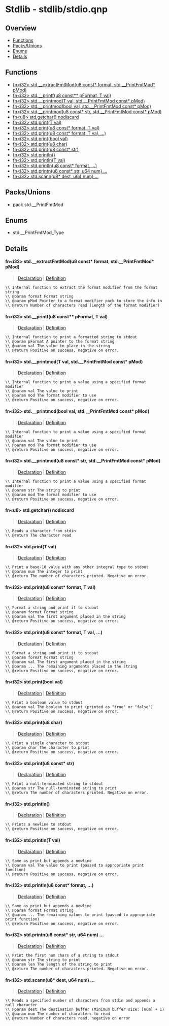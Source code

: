 
# Stdlib - stdlib/stdio.qnp

## Overview
 - [Functions](#functions)
 - [Packs/Unions](#packs-unions)
 - [Enums](#enums)
 - [Details](#details)


## Functions
 - [fn\<i32\> std.__extractFmtMod(u8 const* format, std.__PrintFmtMod* pMod)](#ref_8d858898d0b08f9b97737f3c3eff04cd)
 - [fn\<i32\> std.__printf(u8 const** pFormat, T val)](#ref_a6781587f4aa25c30fa24af9483e6dc1)
 - [fn\<i32\> std.__printmod(T val, std.__PrintFmtMod const* pMod)](#ref_246c44f1a6c757d657171d337587bfc6)
 - [fn\<i32\> std.__printmod(bool val, std.__PrintFmtMod const* pMod)](#ref_5ef7e271131125b22a8aba81bae2e1b9)
 - [fn\<i32\> std.__printmod(u8 const* str, std.__PrintFmtMod const* pMod)](#ref_11895996fe419c7cd2c1eaa601d53d16)
 - [fn\<u8\> std.getchar() nodiscard](#ref_2429c551516f61cdca2e363ab9b74350)
 - [fn\<i32\> std.print(T val)](#ref_681d0735318e7582191a6dac62c8b927)
 - [fn\<i32\> std.print(u8 const* format, T val)](#ref_5e066c72a6c50411410df4851174b4e0)
 - [fn\<i32\> std.print(u8 const* format, T val, ...)](#ref_586b298024c5f840d713391c45c1f481)
 - [fn\<i32\> std.print(bool val)](#ref_6edaa46df87737c2fd35cd07f677c122)
 - [fn\<i32\> std.print(u8 char)](#ref_2a64ebd9be54c8488f7cf98a5c2b5837)
 - [fn\<i32\> std.print(u8 const* str)](#ref_29740113bb79b0cb7d1c131548ff0e1f)
 - [fn\<i32\> std.println()](#ref_37010d86dac151fe6c59b96e986d8278)
 - [fn\<i32\> std.println(T val)](#ref_9e2171085cb5b7b5490df6abe30bfbe1)
 - [fn\<i32\> std.println(u8 const* format, ...)](#ref_6bf6d9c9c0fb93b9a3744f05bb3e75c9)
 - [fn\<i32\> std.printn(u8 const* str, u64 num) ...](#ref_136b6a7ba51a95ace40f4bab7a28482a)
 - [fn\<i32\> std.scann(u8* dest, u64 num) ...](#ref_14749def6dac39e09280b4ed5ffa05ca)

## Packs/Unions
 - pack std.__PrintFmtMod

## Enums
 - std.__PrintFmtMod_Type

## Details
#### <a id="ref_8d858898d0b08f9b97737f3c3eff04cd"/>fn\<i32\> std.__extractFmtMod(u8 const* format, std.__PrintFmtMod* pMod)
> [Declaration](/stdlib/stdio.qnp?plain=1#L64) | [Definition](/stdlib/stdio.qnp?plain=1#L176)
```qinp
\\ Internal function to extract the format modifier from the format string
\\ @param format Format string
\\ @param pMod Pointer to a format modifier pack to store the info in
\\ @return Number of characters read (Length of the format modifier)
```
#### <a id="ref_a6781587f4aa25c30fa24af9483e6dc1"/>fn\<i32\> std.__printf(u8 const** pFormat, T val)
> [Declaration](/stdlib/stdio.qnp?plain=1#L58) | [Definition](/stdlib/stdio.qnp?plain=1#L152)
```qinp
\\ Internal function to print a formatted string to stdout
\\ @param pFormat A pointer to the format string
\\ @param val The value to place in the string
\\ @return Positive on success, negative on error.
```
#### <a id="ref_246c44f1a6c757d657171d337587bfc6"/>fn\<i32\> std.__printmod(T val, std.__PrintFmtMod const* pMod)
> [Declaration](/stdlib/stdio.qnp?plain=1#L70) | [Definition](/stdlib/stdio.qnp?plain=1#L202)
```qinp
\\ Internal function to print a value using a specified format modifier
\\ @param val The value to print
\\ @param mod The format modifier to use
\\ @return Positive on success, negative on error.
```
#### <a id="ref_5ef7e271131125b22a8aba81bae2e1b9"/>fn\<i32\> std.__printmod(bool val, std.__PrintFmtMod const* pMod)
> [Declaration](/stdlib/stdio.qnp?plain=1#L82) | [Definition](/stdlib/stdio.qnp?plain=1#L220)
```qinp
\\ Internal function to print a value using a specified format modifier
\\ @param val The value to print
\\ @param mod The format modifier to use
\\ @return Positive on success, negative on error.
```
#### <a id="ref_11895996fe419c7cd2c1eaa601d53d16"/>fn\<i32\> std.__printmod(u8 const* str, std.__PrintFmtMod const* pMod)
> [Declaration](/stdlib/stdio.qnp?plain=1#L76) | [Definition](/stdlib/stdio.qnp?plain=1#L216)
```qinp
\\ Internal function to print a value using a specified format modifier
\\ @param str The string to print
\\ @param mod The format modifier to use
\\ @return Positive on success, negative on error.
```
#### <a id="ref_2429c551516f61cdca2e363ab9b74350"/>fn\<u8\> std.getchar() nodiscard
> [Declaration](/stdlib/stdio.qnp?plain=1#L101) | [Definition](/stdlib/stdio.qnp?plain=1#L237)
```qinp
\\ Reads a character from stdin
\\ @return The character read
```
#### <a id="ref_681d0735318e7582191a6dac62c8b927"/>fn\<i32\> std.print(T val)
> [Declaration](/stdlib/stdio.qnp?plain=1#L39) | [Definition](/stdlib/stdio.qnp?plain=1#L130)
```qinp
\\ Print a base-10 value with any other integral type to stdout
\\ @param num The integer to print
\\ @return The number of characters printed. Negative on error.
```
#### <a id="ref_5e066c72a6c50411410df4851174b4e0"/>fn\<i32\> std.print(u8 const* format, T val)
> [Declaration](/stdlib/stdio.qnp?plain=1#L45) | [Definition](/stdlib/stdio.qnp?plain=1#L134)
```qinp
\\ Format a string and print it to stdout
\\ @param format Format string
\\ @param val The first argument placed in the string
\\ @return Positive on success, negative on error.
```
#### <a id="ref_586b298024c5f840d713391c45c1f481"/>fn\<i32\> std.print(u8 const* format, T val, ...)
> [Declaration](/stdlib/stdio.qnp?plain=1#L52) | [Definition](/stdlib/stdio.qnp?plain=1#L143)
```qinp
\\ Format a string and print it to stdout
\\ @param format Format string
\\ @param val The first argument placed in the string
\\ @param ... The remaining arguments placed in the string
\\ @return Positive on success, negative on error.
```
#### <a id="ref_6edaa46df87737c2fd35cd07f677c122"/>fn\<i32\> std.print(bool val)
> [Declaration](/stdlib/stdio.qnp?plain=1#L34) | [Definition](/stdlib/stdio.qnp?plain=1#L127)
```qinp
\\ Print a boolean value to stdout
\\ @param val The boolean to print (printed as "true" or "false")
\\ @return Positive on success, negative on error.
```
#### <a id="ref_2a64ebd9be54c8488f7cf98a5c2b5837"/>fn\<i32\> std.print(u8 char)
> [Declaration](/stdlib/stdio.qnp?plain=1#L29) | [Definition](/stdlib/stdio.qnp?plain=1#L124)
```qinp
\\ Print a single character to stdout
\\ @param char The character to print
\\ @return Positive on success, negative on error.
```
#### <a id="ref_29740113bb79b0cb7d1c131548ff0e1f"/>fn\<i32\> std.print(u8 const* str)
> [Declaration](/stdlib/stdio.qnp?plain=1#L24) | [Definition](/stdlib/stdio.qnp?plain=1#L117)
```qinp
\\ Print a null-terminated string to stdout
\\ @param str The null-terminated string to print
\\ @return The number of characters printed. Negative on error.
```
#### <a id="ref_37010d86dac151fe6c59b96e986d8278"/>fn\<i32\> std.println()
> [Declaration](/stdlib/stdio.qnp?plain=1#L86) | [Definition](/stdlib/stdio.qnp?plain=1#L224)
```qinp
\\ Prints a newline to stdout
\\ @return Positive on success, negative on error.
```
#### <a id="ref_9e2171085cb5b7b5490df6abe30bfbe1"/>fn\<i32\> std.println(T val)
> [Declaration](/stdlib/stdio.qnp?plain=1#L91) | [Definition](/stdlib/stdio.qnp?plain=1#L227)
```qinp
\\ Same as print but appends a newline
\\ @param val The value to print (passed to appropriate print function)
\\ @return Positive on success, negative on error.
```
#### <a id="ref_6bf6d9c9c0fb93b9a3744f05bb3e75c9"/>fn\<i32\> std.println(u8 const* format, ...)
> [Declaration](/stdlib/stdio.qnp?plain=1#L97) | [Definition](/stdlib/stdio.qnp?plain=1#L232)
```qinp
\\ Same as print but appends a newline
\\ @param format Format string
\\ @param ... The remaining values to print (passed to appropriate print function)
\\ @return Positive on success, negative on error.
```
#### <a id="ref_136b6a7ba51a95ace40f4bab7a28482a"/>fn\<i32\> std.printn(u8 const* str, u64 num) ...
> [Declaration](/stdlib/stdio.qnp?plain=1#L19) | [Definition](/stdlib/platform/linux/stdio.qnp?plain=1#L16)
```qinp
\\ Print the first num chars of a string to stdout
\\ @param str The string to print
\\ @param len The length of the string to print
\\ @return The number of characters printed. Negative on error.
```
#### <a id="ref_14749def6dac39e09280b4ed5ffa05ca"/>fn\<i32\> std.scann(u8* dest, u64 num) ...
> [Declaration](/stdlib/stdio.qnp?plain=1#L107) | [Definition](/stdlib/platform/linux/stdio.qnp?plain=1#L23)
```qinp
\\ Reads a specified number of characters from stdin and appends a null character
\\ @param dest The destination buffer (Minimum buffer size: [num] + 1)
\\ @param num The number of characters to read
\\ @return Number of characters read, negative on error
```


